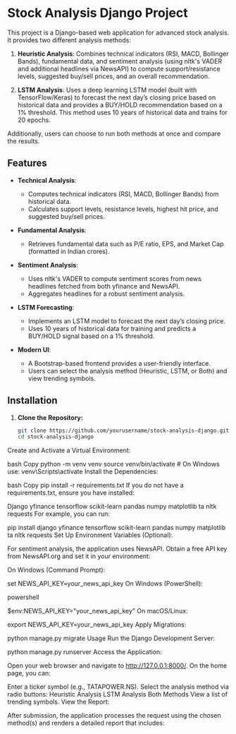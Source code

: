 # Stock Analysis Django Project

This project is a Django-based web application for advanced stock analysis. It provides two different analysis methods:

1. **Heuristic Analysis**: Combines technical indicators (RSI, MACD, Bollinger Bands), fundamental data, and sentiment analysis (using nltk's VADER and additional headlines via NewsAPI) to compute support/resistance levels, suggested buy/sell prices, and an overall recommendation.

2. **LSTM Analysis**: Uses a deep learning LSTM model (built with TensorFlow/Keras) to forecast the next day’s closing price based on historical data and provides a BUY/HOLD recommendation based on a 1% threshold. This method uses 10 years of historical data and trains for 20 epochs.

Additionally, users can choose to run both methods at once and compare the results.

## Features

- **Technical Analysis**:  
  - Computes technical indicators (RSI, MACD, Bollinger Bands) from historical data.
  - Calculates support levels, resistance levels, highest hit price, and suggested buy/sell prices.

- **Fundamental Analysis**:  
  - Retrieves fundamental data such as P/E ratio, EPS, and Market Cap (formatted in Indian crores).

- **Sentiment Analysis**:  
  - Uses nltk's VADER to compute sentiment scores from news headlines fetched from both yfinance and NewsAPI.
  - Aggregates headlines for a robust sentiment analysis.

- **LSTM Forecasting**:  
  - Implements an LSTM model to forecast the next day’s closing price.
  - Uses 10 years of historical data for training and predicts a BUY/HOLD signal based on a 1% threshold.

- **Modern UI**:  
  - A Bootstrap-based frontend provides a user-friendly interface.
  - Users can select the analysis method (Heuristic, LSTM, or Both) and view trending symbols.

## Installation

1. **Clone the Repository:**

   ```bash
   git clone https://github.com/yourusername/stock-analysis-django.git
   cd stock-analysis-django
Create and Activate a Virtual Environment:

bash
Copy
python -m venv venv
source venv/bin/activate  # On Windows use: venv\Scripts\activate
Install the Dependencies:

bash
Copy
pip install -r requirements.txt
If you do not have a requirements.txt, ensure you have installed:

Django
yfinance
tensorflow
scikit-learn
pandas
numpy
matplotlib
ta
nltk
requests
For example, you can run:


pip install django yfinance tensorflow scikit-learn pandas numpy matplotlib ta nltk requests
Set Up Environment Variables (Optional):

For sentiment analysis, the application uses NewsAPI. Obtain a free API key from NewsAPI.org and set it in your environment:

On Windows (Command Prompt):


set NEWS_API_KEY=your_news_api_key
On Windows (PowerShell):

powershell

$env:NEWS_API_KEY="your_news_api_key"
On macOS/Linux:


export NEWS_API_KEY=your_news_api_key
Apply Migrations:


python manage.py migrate
Usage
Run the Django Development Server:


python manage.py runserver
Access the Application:

Open your web browser and navigate to http://127.0.0.1:8000/. On the home page, you can:

Enter a ticker symbol (e.g., TATAPOWER.NS).
Select the analysis method via radio buttons:
Heuristic Analysis
LSTM Analysis
Both Methods
View a list of trending symbols.
View the Report:

After submission, the application processes the request using the chosen method(s) and renders a detailed report that includes:

